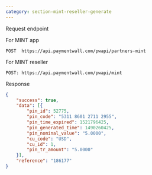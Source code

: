 ```yaml
---
category: section-mint-reseller-generate
---
```


Request endpoint

For MINT app
```
POST  https://api.paymentwall.com/pwapi/partners-mint
```
For MINT reseller
```
POST: https://api.paymentwall.com/pwapi/mint
```

Response

```json
{
	"success": true,
	"data": [{
		"pin_id": 52775,
		"pin_code": "5311 8601 2711 2955",
		"pin_time_expired": 1521796425,
		"pin_generated_time": 1490260425,
		"pin_nominal_value": "5.0000",
		"cu_code": "USD",
		"cu_id": 1,
		"pin_tr_amount": "5.0000"
	}],
	"reference": "186177"
}
```
